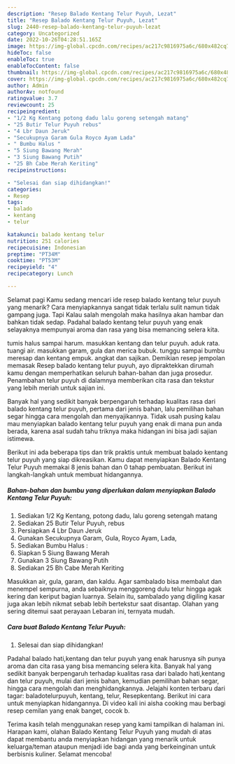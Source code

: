```yaml
---
description: "Resep Balado Kentang Telur Puyuh, Lezat"
title: "Resep Balado Kentang Telur Puyuh, Lezat"
slug: 2440-resep-balado-kentang-telur-puyuh-lezat
category: Uncategorized
date: 2022-10-26T04:28:51.165Z
image: https://img-global.cpcdn.com/recipes/ac217c9816975a6c/680x482cq70/balado-kentang-telur-puyuh-foto-resep-utama.jpg
hideToc: false
enableToc: true
enableTocContent: false
thumbnail: https://img-global.cpcdn.com/recipes/ac217c9816975a6c/680x482cq70/balado-kentang-telur-puyuh-foto-resep-utama.jpg
cover: https://img-global.cpcdn.com/recipes/ac217c9816975a6c/680x482cq70/balado-kentang-telur-puyuh-foto-resep-utama.jpg
author: Admin
authorAv: notfound
ratingvalue: 3.7
reviewcount: 25
recipeingredient:
- "1/2 Kg Kentang potong dadu lalu goreng setengah matang"
- "25 Butir Telur Puyuh rebus"
- "4 Lbr Daun Jeruk"
- "Secukupnya Garam Gula Royco Ayam Lada"
- " Bumbu Halus "
- "5 Siung Bawang Merah"
- "3 Siung Bawang Putih"
- "25 Bh Cabe Merah Keriting"
recipeinstructions:

- "Selesai dan siap dihidangkan!"
categories:
- Resep
tags:
- balado
- kentang
- telur

katakunci: balado kentang telur 
nutrition: 251 calories
recipecuisine: Indonesian
preptime: "PT34M"
cooktime: "PT53M"
recipeyield: "4"
recipecategory: Lunch

---
```



Selamat pagi Kamu sedang mencari ide resep balado kentang telur puyuh yang menarik? Cara menyiapkannya sangat tidak terlalu sulit namun tidak gampang juga. Tapi Kalau salah mengolah maka hasilnya akan hambar dan bahkan tidak sedap. Padahal balado kentang telur puyuh yang enak selayaknya mempunyai aroma dan rasa yang bisa memancing selera kita.


tumis halus sampai harum. masukkan kentang dan telur puyuh. aduk rata. tuangi air. masukkan garam, gula dan merica bubuk. tunggu sampai bumbu meresap dan kentang empuk. angkat dan sajikan. Demikian resep jempolan memasak Resep balado kentang telur puyuh, ayo dipraktekkan dirumah kamu dengan memperhatikan seluruh bahan-bahan dan juga prosedur. Penambahan telur puyuh di dalamnya memberikan cita rasa dan tekstur yang lebih meriah untuk sajian ini.

Banyak hal yang sedikit banyak berpengaruh terhadap kualitas rasa dari balado kentang telur puyuh, pertama dari jenis bahan, lalu pemilihan bahan segar hingga cara mengolah dan menyajikannya. Tidak usah pusing kalau mau menyiapkan balado kentang telur puyuh yang enak di mana pun anda berada, karena asal sudah tahu triknya maka hidangan ini bisa jadi sajian istimewa.


Berikut ini ada beberapa tips dan trik praktis untuk membuat balado kentang telur puyuh yang siap dikreasikan. Kamu dapat menyiapkan Balado Kentang Telur Puyuh memakai 8 jenis bahan dan 0 tahap pembuatan. Berikut ini langkah-langkah untuk membuat hidangannya.

<!--inarticleads1-->

##### Bahan-bahan dan bumbu yang diperlukan dalam menyiapkan Balado Kentang Telur Puyuh:

1. Sediakan 1/2 Kg Kentang, potong dadu, lalu goreng setengah matang
1. Sediakan 25 Butir Telur Puyuh, rebus
1. Persiapkan 4 Lbr Daun Jeruk
1. Gunakan Secukupnya Garam, Gula, Royco Ayam, Lada,
1. Sediakan  Bumbu Halus :
1. Siapkan 5 Siung Bawang Merah
1. Gunakan 3 Siung Bawang Putih
1. Sediakan 25 Bh Cabe Merah Keriting


Masukkan air, gula, garam, dan kaldu. Agar sambalado bisa membalut dan menempel sempurna, anda sebaiknya menggoreng dulu telur hingga agak kering dan keriput bagian luarnya. Selain itu, sambalado yang digiling kasar juga akan lebih nikmat sebab lebih bertekstur saat disantap. Olahan yang sering ditemui saat perayaan Lebaran ini, ternyata mudah. 

<!--inarticleads2-->

##### Cara buat Balado Kentang Telur Puyuh:


1. Selesai dan siap dihidangkan!

Padahal balado hati,kentang dan telur puyuh yang enak harusnya sih punya aroma dan cita rasa yang bisa memancing selera kita. Banyak hal yang sedikit banyak berpengaruh terhadap kualitas rasa dari balado hati,kentang dan telur puyuh, mulai dari jenis bahan, kemudian pemilihan bahan segar, hingga cara mengolah dan menghidangkannya. Jelajahi konten terbaru dari tagar: baladotelurpuyuh, kentang, telur, Resepkentang. Berikut ini cara untuk menyiapkan hidangannya. Di video kali ini aisha cooking mau berbagi resep cemilan yang enak banget, cocok b. 

Terima kasih telah menggunakan resep yang kami tampilkan di halaman ini. Harapan kami, olahan Balado Kentang Telur Puyuh yang mudah di atas dapat membantu anda menyiapkan hidangan yang menarik untuk keluarga/teman ataupun menjadi ide bagi anda yang berkeinginan untuk berbisnis kuliner. Selamat mencoba!
